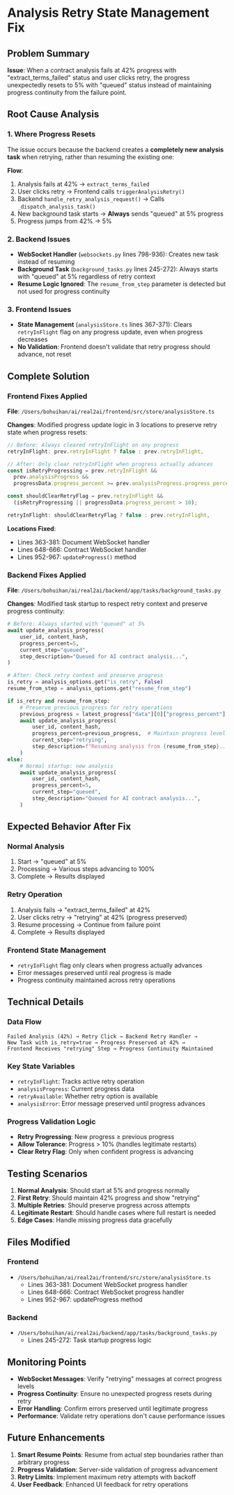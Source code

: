 # Analysis Retry State Management Fix

## Problem Summary

**Issue**: When a contract analysis fails at 42% progress with "extract_terms_failed" status and user clicks retry, the progress unexpectedly resets to 5% with "queued" status instead of maintaining progress continuity from the failure point.

## Root Cause Analysis

### **1. Where Progress Resets**
The issue occurs because the backend creates a **completely new analysis task** when retrying, rather than resuming the existing one:

**Flow**:
1. Analysis fails at 42% → `extract_terms_failed` 
2. User clicks retry → Frontend calls `triggerAnalysisRetry()`
3. Backend `handle_retry_analysis_request()` → Calls `_dispatch_analysis_task()`
4. New background task starts → **Always** sends "queued" at 5% progress
5. Progress jumps from 42% → 5%

### **2. Backend Issues**
- **WebSocket Handler** (`websockets.py` lines 798-936): Creates new task instead of resuming
- **Background Task** (`background_tasks.py` lines 245-272): Always starts with "queued" at 5% regardless of retry context
- **Resume Logic Ignored**: The `resume_from_step` parameter is detected but not used for progress continuity

### **3. Frontend Issues** 
- **State Management** (`analysisStore.ts` lines 367-371): Clears `retryInFlight` flag on any progress update, even when progress decreases
- **No Validation**: Frontend doesn't validate that retry progress should advance, not reset

## Complete Solution

### **Frontend Fixes Applied**

**File**: `/Users/bohuihan/ai/real2ai/frontend/src/store/analysisStore.ts`

**Changes**: Modified progress update logic in 3 locations to preserve retry state when progress resets:

```typescript
// Before: Always cleared retryInFlight on any progress
retryInFlight: prev.retryInFlight ? false : prev.retryInFlight,

// After: Only clear retryInFlight when progress actually advances
const isRetryProgressing = prev.retryInFlight && 
  prev.analysisProgress && 
  progressData.progress_percent >= prev.analysisProgress.progress_percent;

const shouldClearRetryFlag = prev.retryInFlight && 
  (isRetryProgressing || progressData.progress_percent > 10);

retryInFlight: shouldClearRetryFlag ? false : prev.retryInFlight,
```

**Locations Fixed**:
- Lines 363-381: Document WebSocket handler
- Lines 648-666: Contract WebSocket handler  
- Lines 952-967: `updateProgress()` method

### **Backend Fixes Applied**

**File**: `/Users/bohuihan/ai/real2ai/backend/app/tasks/background_tasks.py`

**Changes**: Modified task startup to respect retry context and preserve progress continuity:

```python
# Before: Always started with "queued" at 5%
await update_analysis_progress(
    user_id, content_hash, 
    progress_percent=5,
    current_step="queued",
    step_description="Queued for AI contract analysis...",
)

# After: Check retry context and preserve progress
is_retry = analysis_options.get("is_retry", False)
resume_from_step = analysis_options.get("resume_from_step")

if is_retry and resume_from_step:
    # Preserve previous progress for retry operations
    previous_progress = latest_progress["data"][0]["progress_percent"] if latest_progress.get("data") else 5
    await update_analysis_progress(
        user_id, content_hash,
        progress_percent=previous_progress,  # Maintain progress level
        current_step="retrying",
        step_description=f"Resuming analysis from {resume_from_step}...",
    )
else:
    # Normal startup: new analysis
    await update_analysis_progress(
        user_id, content_hash,
        progress_percent=5,
        current_step="queued", 
        step_description="Queued for AI contract analysis...",
    )
```

## Expected Behavior After Fix

### **Normal Analysis**
1. Start → "queued" at 5%
2. Processing → Various steps advancing to 100%
3. Complete → Results displayed

### **Retry Operation**  
1. Analysis fails → "extract_terms_failed" at 42%
2. User clicks retry → "retrying" at 42% (progress preserved)
3. Resume processing → Continue from failure point
4. Complete → Results displayed

### **Frontend State Management**
- `retryInFlight` flag only clears when progress actually advances
- Error messages preserved until real progress is made
- Progress continuity maintained across retry operations

## Technical Details

### **Data Flow**
```
Failed Analysis (42%) → Retry Click → Backend Retry Handler → 
New Task with is_retry=true → Progress Preserved at 42% → 
Frontend Receives "retrying" Step → Progress Continuity Maintained
```

### **Key State Variables**
- `retryInFlight`: Tracks active retry operation
- `analysisProgress`: Current progress data
- `retryAvailable`: Whether retry option is available
- `analysisError`: Error message preserved until progress advances

### **Progress Validation Logic**
- **Retry Progressing**: New progress ≥ previous progress
- **Allow Tolerance**: Progress > 10% (handles legitimate restarts)
- **Clear Retry Flag**: Only when confident progress is advancing

## Testing Scenarios

1. **Normal Analysis**: Should start at 5% and progress normally
2. **First Retry**: Should maintain 42% progress and show "retrying" 
3. **Multiple Retries**: Should preserve progress across attempts
4. **Legitimate Restart**: Should handle cases where full restart is needed
5. **Edge Cases**: Handle missing progress data gracefully

## Files Modified

### Frontend
- `/Users/bohuihan/ai/real2ai/frontend/src/store/analysisStore.ts`
  - Lines 363-381: Document WebSocket progress handler
  - Lines 648-666: Contract WebSocket progress handler
  - Lines 952-967: updateProgress method

### Backend  
- `/Users/bohuihan/ai/real2ai/backend/app/tasks/background_tasks.py`
  - Lines 245-272: Task startup progress logic

## Monitoring Points

- **WebSocket Messages**: Verify "retrying" messages at correct progress levels
- **Progress Continuity**: Ensure no unexpected progress resets during retry
- **Error Handling**: Confirm errors preserved until legitimate progress
- **Performance**: Validate retry operations don't cause performance issues

## Future Enhancements

1. **Smart Resume Points**: Resume from actual step boundaries rather than arbitrary progress
2. **Progress Validation**: Server-side validation of progress advancement
3. **Retry Limits**: Implement maximum retry attempts with backoff
4. **User Feedback**: Enhanced UI feedback for retry operations